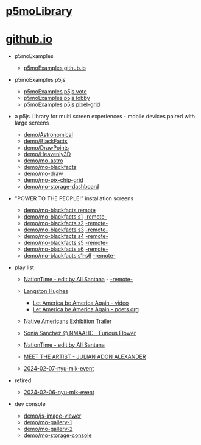 # [p5moLibrary](https://github.com/molab-itp/p5moLibrary)

# [github.io](https://molab-itp.github.io/p5moLibrary/src?v=53)

- p5moExamples

  - [ p5moExamples github.io ](https://molab-itp.github.io/p5moExamples)

- p5moExamples p5js

  - [ p5moExamples p5js vote ](https://editor.p5js.org/jht9629-nyu/sketches/EEafnQwr1)
  - [ p5moExamples p5js lobby ](https://editor.p5js.org/jht9629-nyu/sketches/vP6sWN4Cu)
  - [ p5moExamples p5js pixel-grid ](https://editor.p5js.org/jht9629-nyu/sketches/CntV1JQNp)

- a p5js Library for multi screen experiences - mobile devices paired with large screens

  - [demo/Astronomical](demo/Astronomical?v=53)
  - [demo/BlackFacts](demo/BlackFacts?v=53)
  - [demo/DrawPoints](demo/DrawPoints?v=53)
  - [demo/Heavenly3D](demo/Heavenly3D?v=53)
  - [demo/mo-astro](demo/mo-astro?v=53)
  - [demo/mo-blackfacts](demo/mo-blackfacts?v=53)
  - [demo/mo-draw](demo/mo-draw?v=53)
  - [demo/mo-pix-chip-grid](demo/mo-pix-chip-grid?v=53)
  - [demo/mo-storage-dashboard](demo/mo-storage-dashboard?v=53)

- "POWER TO THE PEOPLE!" installation screens

  - [demo/mo-blackfacts remote](demo/mo-blackfacts?v=53)
  - [demo/mo-blackfacts s1](demo/mo-blackfacts?v=53&group=s1&qrcode=mo-blackfacts-qrcode-1.png) [-remote-](demo/mo-blackfacts?v=53&group=s1)
  - [demo/mo-blackfacts s2](demo/mo-blackfacts?v=53&group=s2&qrcode=mo-blackfacts-qrcode-2.png) [-remote-](demo/mo-blackfacts?v=53&group=s2)
  - [demo/mo-blackfacts s3](demo/mo-blackfacts?v=53&group=s3&qrcode=mo-blackfacts-qrcode-3.png) [-remote-](demo/mo-blackfacts?v=53&group=s3)
  - [demo/mo-blackfacts s4](demo/mo-blackfacts?v=53&group=s4&qrcode=mo-blackfacts-qrcode-4.png) [-remote-](demo/mo-blackfacts?v=53&group=s4)
  - [demo/mo-blackfacts s5](demo/mo-blackfacts?v=53&group=s5&qrcode=mo-blackfacts-qrcode-5.png) [-remote-](demo/mo-blackfacts?v=53&group=s5)
  - [demo/mo-blackfacts s6](demo/mo-blackfacts?v=53&group=s6&qrcode=mo-blackfacts-qrcode-6.png) [-remote-](demo/mo-blackfacts?v=53&group=s6)
  - [demo/mo-blackfacts s1-s6](demo/mo-blackfacts?v=53&group=s1,s2,s3,s4,s5,s6&qrcode=mo-blackfacts-qrcode-1-6.png) [-remote-](demo/mo-blackfacts?v=53&group=s1,s2,s3,s4,s5,s6)

- play list

  - [NationTime - edit by Ali Santana](demo/mo-videoplayer/?playlist=-UtKxghWlvY&title=NationTime%20-%20ELUCID%20-%20BETAMAX&qrcode=NationTime.png) - [-remote-](demo/mo-videoplayer/?playlist=-UtKxghWlvY&title=NationTime%20-%20ELUCID%20-%20BETAMAX)

  - [Langston Hughes ](demo/BlackFacts?playlist=XzI3huqpCi4)

    - [Let America be America Again - video](demo/mo-blackfacts?playlist=CFNM8GB_Yp0&title=%E2%98%85)
    - [Let America be America Again - poets.org](https://poets.org/poem/let-america-be-america-again)

  - [Native Americans Exhibition Trailer](demo/BlackFacts?playlist=hpjNGTYvpxw)

  - [Sonia Sanchez @ NMAAHC - Furious Flower](demo/mo-blackfacts?playlist=FNLp8e-cfgk&title=Sonia%20Sanchez)

  - [NationTime - edit by Ali Santana](demo/mo-videoplayer?playlist=-UtKxghWlvY&title=NationTime%20-%20ELUCID%20-%20BETAMAX&qrcode=NationTime.png)

  - [MEET THE ARTIST - JULIAN ADON ALEXANDER](demo/mo-blackfacts?playlist=wk0La_2igws&title=MEET%20THE%20ARTIST%20-%20JULIAN%20ADON%20ALEXANDE%20-%20What%20it%20is&qrcode=JULIAN.png)

  - [2024-02-07-nyu-mlk-event](demo/mo-blackfacts?playlist=lG758MniLYg&qrcode=annoucement-01.png&title=2024-02-07-nyu-mlk-event)

- retired

  - [2024-02-06-nyu-mlk-event](demo/mo-blackfacts?playlist=zbRz5xTaLYI&qrcode=annoucement-01.png&title=2024-02-06-nyu-mlk-event)
  <!-- - [Weapons of White Destruction - TJ](demo/mo-blackfacts?playlist=ob8YQPGJiHY&title=Weapons%20of%20White%20Destruction%20-%20TJ&&qrcode=TJ.png) -->

- dev console

  - [demo/js-image-viewer](demo/js-image-viewer?v=53)
  - [demo/mo-gallery-1](demo/mo-gallery-1?v=53)
  - [demo/mo-gallery-2](demo/mo-gallery-2?v=53)
  - [demo/mo-storage-console](demo/mo-storage-console?v=53)

<!--

- retired
  - [demo/mo-astro-host-0](demo/mo-astro-host-0?v=53)
  - [demo/mo-astro-host-1](demo/mo-astro-host-1?v=53)
  - [demo/mo-astro-remote-0](demo/mo-astro-remote-0?v=53)
  - [demo/mo-astro-remote-1](demo/mo-astro-remote-1?v=53)

  - [demo/mo-blackfacts-host](demo/mo-blackfacts-host?v=53)
  - [demo/mo-blackfacts-remote](demo/mo-blackfacts-remote?v=53)

# https://www.youtube.com/watch?v=hpjNGTYvpxw
# The Land Carries Our Ancestors: Contemporary Art by Native Americans Exhibition Trailer

 -->
